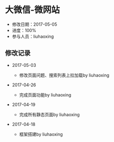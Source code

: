 # 大微信-微网站
- 修改日期：2017-05-05
- 进度：100%  
- 参与人员：liuhaoxing

## 修改记录
- 2017-05-03
    * 修改页面问题、搜索列表上拉加载by liuhaoxing

- 2017-04-26
    * 完成页面功能by liuhaoxing
    
- 2017-04-19
    * 完成所有静态页面by liuhaoxing
- 2017-04-18
    * 框架搭建by liuhaoxing


